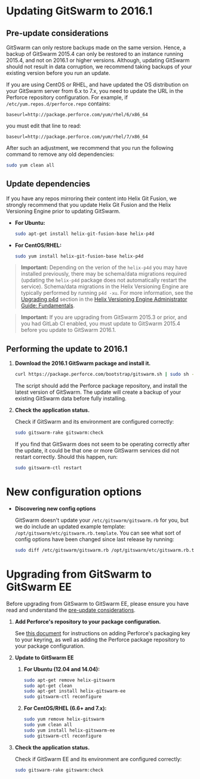 # Updating GitSwarm to 2016.1

## Pre-update considerations

GitSwarm can only restore backups made on the same version. Hence, a backup
of GitSwarm 2015.4 can only be restored to an instance running 2015.4, and
not on 2016.1 or higher versions. Although, updating GitSwarm should not
result in data corruption, we recommend taking backups of your existing
version before you run an update.

If you are using CentOS or RHEL, and have updated the OS distribution on
your GitSwarm server from 6.x to 7.x, you need to update the URL in the
Perforce repository configuration. For example, if
`/etc/yum.repos.d/perforce.repo` contains:

```
baseurl=http://package.perforce.com/yum/rhel/6/x86_64
```

you must edit that line to read:

```
baseurl=http://package.perforce.com/yum/rhel/7/x86_64
```

After such an adjustment, we recommend that you run the following command
to remove any old dependencies:

```bash
sudo yum clean all
```

## Update dependencies

If you have any repos mirroring their content into Helix Git Fusion, we
strongly recommend that you update Helix Git Fusion and the Helix
Versioning Engine prior to updating GitSwarm.

-   **For Ubuntu:**

    ```bash
    sudo apt-get install helix-git-fusion-base helix-p4d
    ```

-   **For CentOS/RHEL:**

    ```bash
    sudo yum install helix-git-fusion-base helix-p4d
    ```

> **Important:** Depending on the verion of the `helix-p4d` you may have
> installed previously, there may be schema/data migrations required
> (updating the `helix-p4d` package does not automatically restart the
> service). Schema/data migrations in the Helix Versioning Engine are
> typically performed by running `p4d -xu`. For more information, see the
> [Upgrading
> p4d](https://www.perforce.com/perforce/doc.current/manuals/p4sag/chapter.install.html#install.upgrade.2013.2_and_earlier)
> section in the [Helix Versioning Engine Administrator Guide:
> Fundamentals](https://www.perforce.com/perforce/doc.current/manuals/p4sag/index.html).

> **Important:** If you are upgrading from GitSwarm 2015.3 or prior, and
> you had GitLab CI enabled, you must update to GitSwarm 2015.4 before you
> update to GitSwarm 2016.1.

## Performing the update to 2016.1

1.  **Download the 2016.1 GitSwarm package and install it.**

    ```bash
    curl https://package.perforce.com/bootstrap/gitswarm.sh | sudo sh -
    ```

    The script should add the Perforce package repository, and install the
    latest version of GitSwarm. The update will create a backup of your
    existing GitSwarm data before fully installing.

1.  **Check the application status.**

    Check if GitSwarm and its environment are configured correctly:

    ```bash
    sudo gitswarm-rake gitswarm:check
    ```

    If you find that GitSwarm does not seem to be operating correctly after
    the update, it could be that one or more GitSwarm services did not
    restart correctly. Should this happen, run:

    ```bash
    sudo gitswarm-ctl restart
    ```

# New configuration options

*  **Discovering new config options**

    GitSwarm doesn't update your `/etc/gitswarm/gitswarm.rb` for you, but
    we do include an updated example template:
    `/opt/gitswarm/etc/gitswarm.rb.template`. You can see what sort of
    config options have been changed since last release by running:

    ```bash
    sudo diff /etc/gitswarm/gitswarm.rb /opt/gitswarm/etc/gitswarm.rb.template
    ```

# Upgrading from GitSwarm to GitSwarm EE

Before upgrading from GitSwarm to GitSwarm EE, please ensure you have read
and understand the [pre-update considerations](#pre-update-considerations).

1.  **Add Perforce's repository to your package configuration.**

    See [this document](https://www.perforce.com/perforce-packages) for
    instructions on adding Perforce's packaging key to your keyring, as
    well as adding the Perforce package repository to your package
    configuration.

1.  **Update to GitSwarm EE**
    1.  **For Ubuntu (12.04 and 14.04):**

        ```bash
        sudo apt-get remove helix-gitswarm
        sudo apt-get clean
        sudo apt-get install helix-gitswarm-ee
        sudo gitswarm-ctl reconfigure
        ```

    1.  **For CentOS/RHEL (6.6+ and 7.x):**

        ```bash
        sudo yum remove helix-gitswarm
        sudo yum clean all
        sudo yum install helix-gitswarm-ee
        sudo gitswarm-ctl reconfigure
        ```

1.  **Check the application status.**

    Check if GitSwarm EE and its environment are configured correctly:

    ```bash
    sudo gitswarm-rake gitswarm:check
    ```
